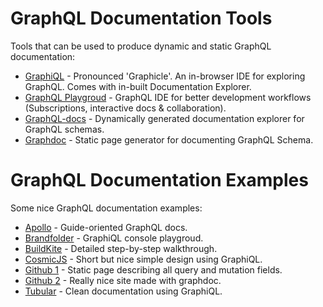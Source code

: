 
# GraphQL Documentation Tools
Tools that can be used to produce dynamic and static GraphQL documentation:

* [GraphiQL](https://github.com/graphql/graphiql) - Pronounced 'Graphicle'. An in-browser IDE for exploring GraphQL. Comes with in-built Documentation Explorer.
* [GraphQL Playgroud](https://github.com/prismagraphql/graphql-playground) - GraphQL IDE for better development workflows (Subscriptions, interactive docs & collaboration). 
* [GraphQL-docs](https://github.com/mhallin/graphql-docs) - Dynamically generated documentation explorer for GraphQL schemas.
* [Graphdoc](https://github.com/2fd/graphdoc#readme) - Static page generator for documenting GraphQL Schema.

# GraphQL Documentation Examples
Some nice GraphQL documentation examples:

* [Apollo](https://www.apollographql.com/docs/react/react-apollo-migration.html) - Guide-oriented GraphQL docs.
* [Brandfolder](https://graphql.brandfolder.com/) - GraphiQL console playgroud.
* [BuildKite](https://building.buildkite.com/tutorial-getting-started-with-graphql-queries-and-mutations-11211dfe5d64) - Detailed step-by-step walkthrough.
* [CosmicJS](https://cosmicjs.com/docs/graphql) - Short but nice simple design using GraphiQL.
* [Github 1](https://developer.github.com/v4/) - Static page describing all query and mutation fields.
* [Github 2](https://2fd.github.io/graphdoc/github/query.doc.html) - Really nice site made with graphdoc.
* [Tubular](https://developer.tubular.io/) - Clean documentation using GraphiQL.


